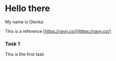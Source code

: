 # Hello there

My name is Olenka

This is a reference [https://ravn.co/](https://ravn.co/)

### Task 1

This is the first task
